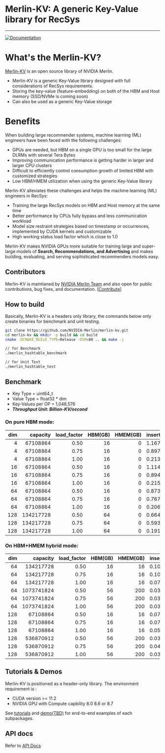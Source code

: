 # Merlin-KV: A generic Key-Value library for RecSys
-----------------
[![Documentation](https://img.shields.io/badge/api-reference-blue.svg)](docs/api_docs/)

# What's the Merlin-KV?
[Merlin-KV](https://github.com/NVIDIA-Merlin/merlin-kv) is an open source library of NVIDIA Merlin.

- Merlin-KV is a generic Key-Value library designed with full considerations of RecSys requirements.
- Storing the key-value (feature-embedding) on both of the HBM and Host memory (SSD/NVMe is coming soon)
- Can also be used as a generic Key-Value storage

# Benefits

When building large recommender systems, machine learning (ML) engineers have been faced with the following challenges:

- GPUs are needed, but HBM on a single GPU is too small for the large DLRMs with several Tera Bytes
- Improving communication performance is getting harder in larger and larger CPU clusters
- Difficult to efficiently control consumption growth of limited HBM with customized strategies
- Low HBM/HMEM utilization when using the generic Key-Value library

Merlin-KV alleviates these challenges and helps the machine learning (ML) engineers in RecSys:

- Training the large RecSys models on HBM and Host memory at the same time
- Better performance by CPUs fully bypass and less communication workload
- Model size restraint strategies based on timestamp or occurrences, implemented by CUDA kernels and customizable
- High working status load factor which is close to 1.0

Merlin-KV makes NVIDIA GPUs more suitable for training large and super-large models of **Search, Recommendations, and Advertising** and 
makes building, evaluating, and serving sophisticated recommenders models easy.

## Contributors

Merlin-KV is maintianed by [NVIDIA Merlin Team](https://github.com/NVIDIA-Merlin) 
and also open for public contributions, bug fixes, and documentation. [[Contribute](CONTRIBUTING.md)]

## How to build

Basically, Merlin-KV is a headers only library, the commands below only create binaries for benchmark and unit testing.
```bash
git clone https://github.com/NVIDIA-Merlin/merlin-kv.git
cd merlin-kv && mkdir -p build && cd build
cmake -DCMAKE_BUILD_TYPE=Release -DSM=80 .. && make -j

// for Benchmark
./merlin_hashtable_benchmark

// for Unit Test
./merlin_hashtable_test
```


## Benchmark

* Key Type = uint64_t
* Value Type = float32 * dim
* Key-Values per OP = 1,048,576
* ***Throughput Unit: Billion-KV/second***


### On pure HBM mode:

| dim |    capacity | load_factor | HBM(GB) | HMEM(GB) | insert |  find |
|----:|------------:|------------:|--------:|---------:|-------:|------:|
|   4 |    67108864 |        0.50 |      16 |        0 |  1.167 | 1.750 |
|   4 |    67108864 |        0.75 |      16 |        0 |  0.897 | 1.386 |
|   4 |    67108864 |        1.00 |      16 |        0 |  0.213 | 0.678 |
|  16 |    67108864 |        0.50 |      16 |        0 |  1.114 | 1.564 |
|  16 |    67108864 |        0.75 |      16 |        0 |  0.894 | 1.258 |
|  16 |    67108864 |        1.00 |      16 |        0 |  0.215 | 0.640 |
|  64 |    67108864 |        0.50 |      16 |        0 |  0.873 | 0.915 |
|  64 |    67108864 |        0.75 |      16 |        0 |  0.767 | 0.823 |
|  64 |    67108864 |        1.00 |      16 |        0 |  0.206 | 0.492 |
| 128 |   134217728 |        0.50 |      64 |        0 |  0.664 | 0.613 |
| 128 |   134217728 |        0.75 |      64 |        0 |  0.593 | 0.560 |
| 128 |   134217728 |        1.00 |      64 |        0 |  0.191 | 0.387 |

### On HBM+HMEM hybrid mode:
| dim |    capacity | load_factor | HBM(GB) | HMEM(GB) | insert |  find |
|----:|------------:|------------:|--------:|---------:|-------:|------:|
|  64 |   134217728 |        0.50 |      16 |       16 |  0.107 | 0.103 |
|  64 |   134217728 |        0.75 |      16 |       16 |  0.106 | 0.101 |
|  64 |   134217728 |        1.00 |      16 |       16 |  0.077 | 0.094 |
|  64 |  1073741824 |        0.50 |      56 |      200 |  0.037 | 0.040 |
|  64 |  1073741824 |        0.75 |      56 |      200 |  0.037 | 0.040 |
|  64 |  1073741824 |        1.00 |      56 |      200 |  0.030 | 0.036 |
| 128 |    67108864 |        0.50 |      16 |       16 |  0.076 | 0.072 |
| 128 |    67108864 |        0.75 |      16 |       16 |  0.071 | 0.071 |
| 128 |    67108864 |        1.00 |      16 |       16 |  0.059 | 0.068 |
| 128 |   536870912 |        0.50 |      56 |      200 |  0.039 | 0.040 |
| 128 |   536870912 |        0.75 |      56 |      200 |  0.041 | 0.040 |
| 128 |   536870912 |        1.00 |      56 |      200 |  0.035 | 0.038 |


## Tutorials & Demos

Merlin-KV is positioned as a header-only library. The environment requirement is :

- CUDA version >= 11.2
- NVIDIA GPU with Compute capbility 8.0 8.6 or 8.7

See [tutorials](docs/api_docs/html/index.html) and [demo(TBD)](tests/merlin_hashtable_test.cc.cu) for end-to-end examples of each subpackages.

## API docs

Refer to [API Docs](docs/api_docs/)